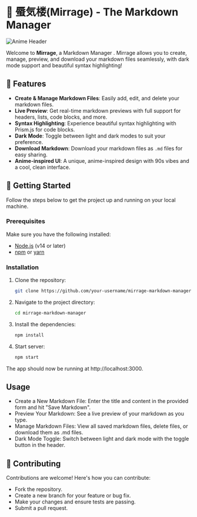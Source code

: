 # 🌸 蜃気楼(Mirrage) - The Markdown Manager

![Anime Header](https://giffiles.alphacoders.com/220/220341.gif)

Welcome to **Mirrage**, a Markdown Manager . Mirrage allows you to create, manage, preview, and download your markdown files seamlessly, with dark mode support and beautiful syntax highlighting!

## 🎨 Features

- **Create & Manage Markdown Files**: Easily add, edit, and delete your markdown files.
- **Live Preview**: Get real-time markdown previews with full support for headers, lists, code blocks, and more.
- **Syntax Highlighting**: Experience beautiful syntax highlighting with Prism.js for code blocks.
- **Dark Mode**: Toggle between light and dark modes to suit your preference.
- **Download Markdown**: Download your markdown files as `.md` files for easy sharing.
- **Anime-inspired UI**: A unique, anime-inspired design with 90s vibes and a cool, clean interface.

## 🚀 Getting Started

Follow the steps below to get the project up and running on your local machine.

### Prerequisites

Make sure you have the following installed:

- [Node.js](https://nodejs.org/) (v14 or later)
- [npm](https://www.npmjs.com/) or [yarn](https://yarnpkg.com/)

### Installation

1. Clone the repository:

   ```bash
   git clone https://github.com/your-username/mirrage-markdown-manager.git
   ```
2. Navigate to the project directory:
    ```bash
    cd mirrage-markdown-manager
   ```
3. Install the dependencies:
    ```bash
    npm install
    ```
4. Start server:
    ```bash
    npm start
    ```

The app should now be running at http://localhost:3000.


## Usage

- Create a New Markdown File: Enter the title and content in the provided form and hit "Save Markdown".
- Preview Your Markdown: See a live preview of your markdown as you type.
- Manage Markdown Files: View all saved markdown files, delete files, or download them as .md files.
- Dark Mode Toggle: Switch between light and dark mode with the toggle button in the header.

## 🤝 Contributing

Contributions are welcome! Here's how you can contribute:

- Fork the repository.
- Create a new branch for your feature or bug fix.
- Make your changes and ensure tests are passing.
- Submit a pull request.